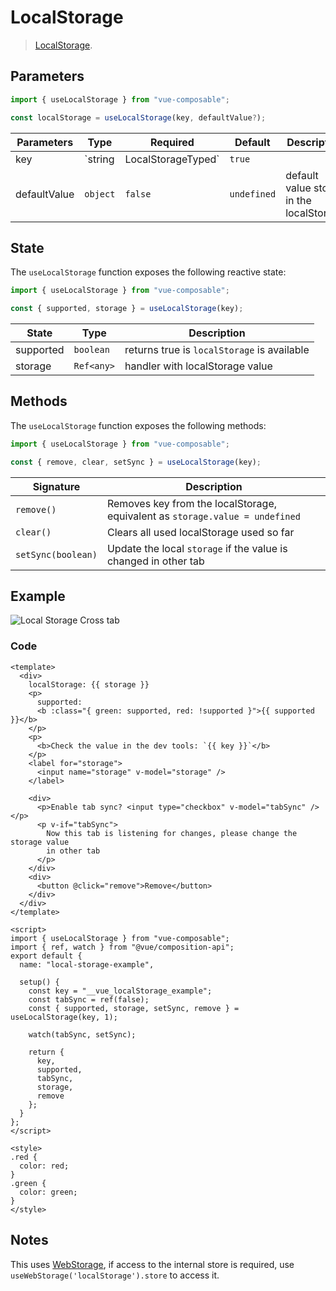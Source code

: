 # LocalStorage

> [LocalStorage](https://developer.mozilla.org/en-US/docs/Web/API/Window/localStorage).

## Parameters

```js
import { useLocalStorage } from "vue-composable";

const localStorage = useLocalStorage(key, defaultValue?);
```

| Parameters   | Type                          | Required | Default     | Description                                    |
| ------------ | ----------------------------- | -------- | ----------- | ---------------------------------------------- |
| key          | `string|LocalStorageTyped<T>` | `true`   |             | Key that will be used to store in localStorage |
| defaultValue | `object`                      | `false`  | `undefined` | default value stored in the localStorage       |

## State

The `useLocalStorage` function exposes the following reactive state:

```js
import { useLocalStorage } from "vue-composable";

const { supported, storage } = useLocalStorage(key);
```

| State     | Type       | Description                                 |
| --------- | ---------- | ------------------------------------------- |
| supported | `boolean`  | returns true is `localStorage` is available |
| storage   | `Ref<any>` | handler with localStorage value             |

## Methods

The `useLocalStorage` function exposes the following methods:

```js
import { useLocalStorage } from "vue-composable";

const { remove, clear, setSync } = useLocalStorage(key);
```

| Signature          | Description                                                                  |
| ------------------ | ---------------------------------------------------------------------------- |
| `remove()`         | Removes key from the localStorage, equivalent as `storage.value = undefined` |
| `clear()`          | Clears all used localStorage used so far                                     |
| `setSync(boolean)` | Update the local `storage` if the value is changed in other tab              |

## Example

![Local Storage Cross tab](/vue-composable/localStorage.gif)

<ClientOnly>
<local-storage-example/>
</ClientOnly>

### Code

```vue
<template>
  <div>
    localStorage: {{ storage }}
    <p>
      supported:
      <b :class="{ green: supported, red: !supported }">{{ supported }}</b>
    </p>
    <p>
      <b>Check the value in the dev tools: `{{ key }}`</b>
    </p>
    <label for="storage">
      <input name="storage" v-model="storage" />
    </label>

    <div>
      <p>Enable tab sync? <input type="checkbox" v-model="tabSync" /></p>
      <p v-if="tabSync">
        Now this tab is listening for changes, please change the storage value
        in other tab
      </p>
    </div>
    <div>
      <button @click="remove">Remove</button>
    </div>
  </div>
</template>

<script>
import { useLocalStorage } from "vue-composable";
import { ref, watch } from "@vue/composition-api";
export default {
  name: "local-storage-example",

  setup() {
    const key = "__vue_localStorage_example";
    const tabSync = ref(false);
    const { supported, storage, setSync, remove } = useLocalStorage(key, 1);

    watch(tabSync, setSync);

    return {
      key,
      supported,
      tabSync,
      storage,
      remove
    };
  }
};
</script>

<style>
.red {
  color: red;
}
.green {
  color: green;
}
</style>
```

## Notes

This uses [WebStorage](./webStorage.md), if access to the internal store is required, use `useWebStorage('localStorage').store` to access it.
